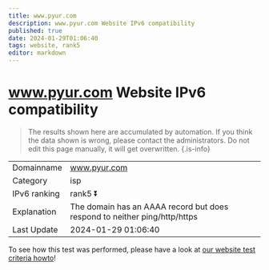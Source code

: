 ```yaml
---
title: www.pyur.com
description: www.pyur.com Website IPv6 compatibility
published: true
date: 2024-01-29T01:06:40
tags: website, rank5
editor: markdown
---
```


# www.pyur.com Website IPv6 compatibility

> The results shown here are accumulated by automation. If you think the data shown is wrong, please contact the administrators. 
> Do not edit this page manually, it will get overwritten.
{.is-info}


|   |   |
| - | - |
| Domainname | www.pyur.com
| Category | isp |
| IPv6 ranking | rank5 :arrow_double_down: |
| Explanation | The domain has an AAAA record but does respond to neither ping/http/https |
| Last Update | 2024-01-29 01:06:40 |

To see how this test was performed, please have a look at [our website test criteria howto](/howto/testcriteria/website)!

